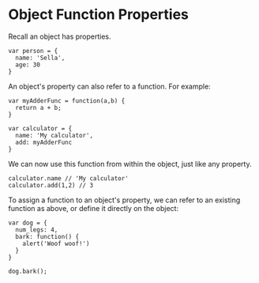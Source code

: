 # Object Function Properties

Recall an object has properties. 

    var person = {
      name: 'Sella',
      age: 30
    }

An object's property can also refer to a function. For example:

    var myAdderFunc = function(a,b) {
      return a + b;
    }

    var calculator = {
      name: 'My calculator',
      add: myAdderFunc
    }

We can now use this function from within the object, just like any property. 

    calculator.name // 'My calculator'
    calculator.add(1,2) // 3

To assign a function to an object's property, we can refer to an existing function as above, or define it directly on the object:

    var dog = {
      num_legs: 4,
      bark: function() {
        alert('Woof woof!')
      }
    }

    dog.bark(); 
